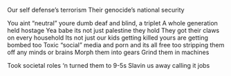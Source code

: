 Our self defense’s terrorism
Their genocide’s national security


You aint “neutral” youre dumb deaf and blind, a triplet
A whole generation held hostage
Yea babe its not just palestine they hold
They got their claws on every household
Its not just our kids getting killed yours are getting bombed too
Toxic “social” media and porn and its all free too
stripping them off any minds or brains
Morph them into gears
Grind them in machines

Took societal roles ‘n turned them to 9-5s
Slavin us away calling it jobs